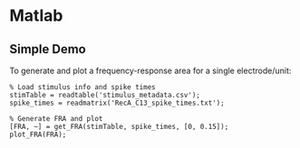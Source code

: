# Matlab

## Simple Demo
To generate and plot a frequency-response area for a single electrode/unit:


```
% Load stimulus info and spike times
stimTable = readtable('stimulus_metadata.csv');
spike_times = readmatrix('RecA_C13_spike_times.txt');

% Generate FRA and plot
[FRA, ~] = get_FRA(stimTable, spike_times, [0, 0.15]);
plot_FRA(FRA);
```
